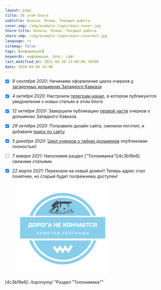 ```yaml
---
layout: page
title: Об этом блоге
subtitle: Анонсы. Планы. Текущая работа.
cover-img: /img/example-logos/main-cover.jpg
share-title: Анонсы. Планы. Текущая работа.
share-img: /img/example-logos/main-cover4x3.jpg
language: ru
sitemap: false
tags: [информация]
keywords: информация, блог, сайт
last_modified_at: 2021-04-20 13:00:00 +0300
date: 2020-09-08 16:00
---
```

- [X]  _9 сентября 2020:_ Начинаем оформление цикла очерков [о загадочных дольменах Западного Кавказа][bfc69183]

- [X]  _4 октября 2020:_ Настроили [телеграм-канал][a85077ec], в котором публикуются уведомления о новых статьях в этом блоге

- [X]  _12 октября 2020:_ Завершили публикацию [первой части][fc339afa] очерков о дольменах Западного Кавказа

- [X]  _29 октября 2020:_ Поправили дизайн сайта, сменили логотип, и добавили [поиск по сайту][9f6be73e]

- [X]  _5 декабря 2020:_ [Цикл очерков о тайнах дольменов][60031656] опубликован полностью!

- [ ]  _7 января 2021:_ Наполняем раздел ["Топонимика"][4c3b19e6] свежими статьями

- [X]  _22 марта 2021:_ Переехали на новый домен!! Теперь адрес стал понятнее, но старый будет попрежнему доступен!

<figure>
	<img title="Дорога не кончается" alt="Дорога не кончается" width="300" height="300" src="/img/example-logos/stamp.png"/>
</figure>

  [60031656]: /mysteries-dolmens/outro/ "Заключение"
  [bfc69183]: /mysteries-dolmens/intro/ "Тайны тысячелетних дольменов Кубани"
  [a85077ec]: /info/telegram/ "Информационный канал в поддержку этого блога"
  [fc339afa]: /mysteries-dolmens/in-dex/#ch1 "Оглавление к циклу очерков о дольменах Западного Кавказа"
  [9f6be73e]: /search/ "Яндекс.поиск по сайту"
  [4c3b19e6]: /toponymy/ "Раздел "Топонимика""
